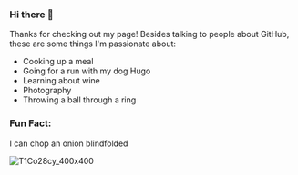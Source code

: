 ### Hi there 👋
Thanks for checking out my page! 
Besides talking to people about GitHub, these are some things I'm passionate about:
- Cooking up a meal
- Going for a run with my dog Hugo
- Learning about wine
- Photography
- Throwing a ball through a ring

### Fun Fact: 
I can chop an onion blindfolded 



![T1Co28cy_400x400](https://user-images.githubusercontent.com/83973156/122442083-7b93d380-cf9e-11eb-9bde-884c7a17b10f.jpeg)


<!--
**rweinmiller/rweinmiller** is a ✨ _special_ ✨ repository because its `README.md` (this file) appears on your GitHub profile.

Here are some ideas to get you started:

- 🔭 I’m currently working on ...
- 🌱 I’m currently learning ...
- 👯 I’m looking to collaborate on ...
- 🤔 I’m looking for help with ...
- 💬 Ask me about ...
- 📫 How to reach me: ...
- 😄 Pronouns: ...
- ⚡ Fun fact: ...
-->
